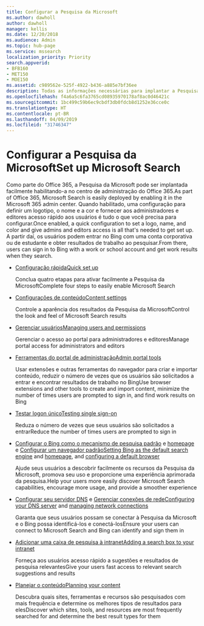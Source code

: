 ```yaml
---
title: Configurar a Pesquisa da Microsoft
ms.author: dawholl
author: dawholl
manager: kellis
ms.date: 12/20/2018
ms.audience: Admin
ms.topic: hub-page
ms.service: mssearch
localization_priority: Priority
search.appverid:
- BFB160
- MET150
- MOE150
ms.assetid: c989562e-525f-4922-b436-a885e7bf36ee
description: Todas as informações necessárias para implantar a Pesquisa da Microsoft para sua organização
ms.openlocfilehash: f4a6a5c6fa3765cd08935970178af8ac0d46421c
ms.sourcegitcommit: 1bc499c59b6ec9cbdf3db0fdcb8d1252e36cce0c
ms.translationtype: HT
ms.contentlocale: pt-BR
ms.lasthandoff: 04/09/2019
ms.locfileid: "31746347"
---
```

# <a name="set-up-microsoft-search"></a><span data-ttu-id="e1bfb-103">Configurar a Pesquisa da Microsoft</span><span class="sxs-lookup"><span data-stu-id="e1bfb-103">Set up Microsoft Search</span></span>

<span data-ttu-id="e1bfb-104">Como parte do Office 365, a Pesquisa da Microsoft pode ser implantada facilmente habilitando-a no centro de administração do Office 365.</span><span class="sxs-lookup"><span data-stu-id="e1bfb-104">As part of Office 365, Microsoft Search is easily deployed by enabling it in the Microsoft 365 admin center.</span></span> <span data-ttu-id="e1bfb-105">Quando habilitado, uma configuração para definir um logotipo, o nome e a cor e fornecer aos administradores e editores acesso rápido aos usuários é tudo o que você precisa para configurar.</span><span class="sxs-lookup"><span data-stu-id="e1bfb-105">Once enabled, a quick configuration to set a logo, name, and color and give admins and editors access is all that's needed to get set up.</span></span> <span data-ttu-id="e1bfb-106">A partir daí, os usuários podem entrar no Bing com uma conta corporativa ou de estudante e obter resultados de trabalho ao pesquisar.</span><span class="sxs-lookup"><span data-stu-id="e1bfb-106">From there, users can sign in to Bing with a work or school account and get work results when they search.</span></span>

- [<span data-ttu-id="e1bfb-107">Configuração rápida</span><span class="sxs-lookup"><span data-stu-id="e1bfb-107">Quick set up</span></span>](quick-set-up.md)
    
    <span data-ttu-id="e1bfb-108">Conclua quatro etapas para ativar facilmente a Pesquisa da Microsoft</span><span class="sxs-lookup"><span data-stu-id="e1bfb-108">Complete four steps to easily enable Microsoft Search</span></span>

- [<span data-ttu-id="e1bfb-109">Configurações de conteúdo</span><span class="sxs-lookup"><span data-stu-id="e1bfb-109">Content settings</span></span>](content-settings.md)
    
    <span data-ttu-id="e1bfb-110">Controle a aparência dos resultados da Pesquisa da Microsoft</span><span class="sxs-lookup"><span data-stu-id="e1bfb-110">Control the look and feel of Microsoft Search results</span></span>
    
- [<span data-ttu-id="e1bfb-111">Gerenciar usuários</span><span class="sxs-lookup"><span data-stu-id="e1bfb-111">Managing users and permissions</span></span>](add-users.md)
    
    <span data-ttu-id="e1bfb-112">Gerenciar o acesso ao portal para administradores e editores</span><span class="sxs-lookup"><span data-stu-id="e1bfb-112">Manage portal access for administrators and editors</span></span>
    
- [<span data-ttu-id="e1bfb-113">Ferramentas do portal de administração</span><span class="sxs-lookup"><span data-stu-id="e1bfb-113">Admin portal tools</span></span>](admin-portal-tools.md)
    
    <span data-ttu-id="e1bfb-114">Usar extensões e outras ferramentas do navegador para criar e importar conteúdo, reduzir o número de vezes que os usuários são solicitados a entrar e encontrar resultados de trabalho no Bing</span><span class="sxs-lookup"><span data-stu-id="e1bfb-114">Use browser extensions and other tools to create and import content, minimize the number of times users are prompted to sign in, and find work results on Bing</span></span>
    
- [<span data-ttu-id="e1bfb-115">Testar logon único</span><span class="sxs-lookup"><span data-stu-id="e1bfb-115">Testing single sign-on</span></span>](test-single-sign-on.md)
    
    <span data-ttu-id="e1bfb-116">Reduza o número de vezes que seus usuários são solicitados a entrar</span><span class="sxs-lookup"><span data-stu-id="e1bfb-116">Reduce the number of times users are prompted to sign in</span></span>
    
- <span data-ttu-id="e1bfb-117">[Configurar o Bing como o mecanismo de pesquisa padrão](set-default-search-engine.md) e [homepage](set-default-homepage.md) e [Configurar um navegador padrão](set-default-browser.md)</span><span class="sxs-lookup"><span data-stu-id="e1bfb-117">[Setting Bing as the default search engine](set-default-search-engine.md) and [homepage](set-default-homepage.md), and [configuring a default browser](set-default-browser.md)</span></span>
    
    <span data-ttu-id="e1bfb-118">Ajude seus usuários a descobrir facilmente os recursos da Pesquisa da Microsoft, promova seu uso e proporcione uma experiência aprimorada da pesquisa.</span><span class="sxs-lookup"><span data-stu-id="e1bfb-118">Help your users more easily discover Microsoft Search capabilities, encourage more usage, and provide a smoother experience</span></span>
    
- <span data-ttu-id="e1bfb-119">[Configurar seu servidor DNS](advanced-dns-configuration.md) e [Gerenciar conexões de rede](manage-network-connections.md)</span><span class="sxs-lookup"><span data-stu-id="e1bfb-119">[Configuring your DNS server](advanced-dns-configuration.md) and [managing network connections](manage-network-connections.md)</span></span>
    
    <span data-ttu-id="e1bfb-120">Garanta que seus usuários possam se conectar à Pesquisa da Microsoft e o Bing possa identificá-los e conectá-los</span><span class="sxs-lookup"><span data-stu-id="e1bfb-120">Ensure your users can connect to Microsoft Search and Bing can identify and sign them in</span></span>

- [<span data-ttu-id="e1bfb-121">Adicionar uma caixa de pesquisa à intranet</span><span class="sxs-lookup"><span data-stu-id="e1bfb-121">Adding a search box to your intranet</span></span>](add-a-search-box-to-your-intranet-site.md)

    <span data-ttu-id="e1bfb-122">Forneça aos usuários acesso rápido a sugestões e resultados de pesquisa relevantes</span><span class="sxs-lookup"><span data-stu-id="e1bfb-122">Give your users fast access to relevant search suggestions and results</span></span>

- [<span data-ttu-id="e1bfb-123">Planejar o conteúdo</span><span class="sxs-lookup"><span data-stu-id="e1bfb-123">Planning your content</span></span>](plan-your-content.md)
    
    <span data-ttu-id="e1bfb-124">Descubra quais sites, ferramentas e recursos são pesquisados com mais frequência e determine os melhores tipos de resultados para eles</span><span class="sxs-lookup"><span data-stu-id="e1bfb-124">Discover which sites, tools, and resources are most frequently searched for and determine the best result types for them</span></span>

  


